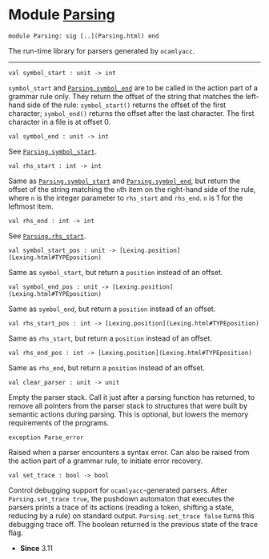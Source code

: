 # Module [Parsing](type_Parsing.html)


```
module Parsing: sig [..](Parsing.html) end
```


The run-time library for parsers generated by `ocamlyacc`.





---


```
val symbol_start : unit -> int
```


`symbol_start` and [`Parsing.symbol_end`](Parsing.html#VALsymbol_end) are to be called in the
 action part of a grammar rule only. They return the offset of the
 string that matches the left-hand side of the rule: `symbol_start()`
 returns the offset of the first character; `symbol_end()` returns the
 offset after the last character. The first character in a file is at
 offset 0.




```
val symbol_end : unit -> int
```


See [`Parsing.symbol_start`](Parsing.html#VALsymbol_start).




```
val rhs_start : int -> int
```


Same as [`Parsing.symbol_start`](Parsing.html#VALsymbol_start) and [`Parsing.symbol_end`](Parsing.html#VALsymbol_end), but
 return the offset of the string matching the `n`th item on the
 right-hand side of the rule, where `n` is the integer parameter
 to `rhs_start` and `rhs_end`. `n` is 1 for the leftmost item.




```
val rhs_end : int -> int
```


See [`Parsing.rhs_start`](Parsing.html#VALrhs_start).




```
val symbol_start_pos : unit -> [Lexing.position](Lexing.html#TYPEposition)
```


Same as `symbol_start`, but return a `position` instead of an offset.




```
val symbol_end_pos : unit -> [Lexing.position](Lexing.html#TYPEposition)
```


Same as `symbol_end`, but return a `position` instead of an offset.




```
val rhs_start_pos : int -> [Lexing.position](Lexing.html#TYPEposition)
```


Same as `rhs_start`, but return a `position` instead of an offset.




```
val rhs_end_pos : int -> [Lexing.position](Lexing.html#TYPEposition)
```


Same as `rhs_end`, but return a `position` instead of an offset.




```
val clear_parser : unit -> unit
```


Empty the parser stack. Call it just after a parsing function
 has returned, to remove all pointers from the parser stack
 to structures that were built by semantic actions during parsing.
 This is optional, but lowers the memory requirements of the
 programs.




```
exception Parse_error
```


Raised when a parser encounters a syntax error.
 Can also be raised from the action part of a grammar rule,
 to initiate error recovery.




```
val set_trace : bool -> bool
```


Control debugging support for `ocamlyacc`-generated parsers.
 After `Parsing.set_trace true`, the pushdown automaton that
 executes the parsers prints a trace of its actions (reading a token,
 shifting a state, reducing by a rule) on standard output.
 `Parsing.set_trace false` turns this debugging trace off.
 The boolean returned is the previous state of the trace flag.



* **Since** 3.11


